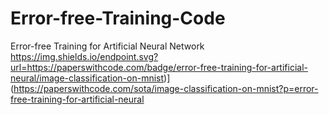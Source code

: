 # Error-free-Training-Code
Error-free Training for Artificial Neural Network
https://img.shields.io/endpoint.svg?url=https://paperswithcode.com/badge/error-free-training-for-artificial-neural/image-classification-on-mnist)](https://paperswithcode.com/sota/image-classification-on-mnist?p=error-free-training-for-artificial-neural
